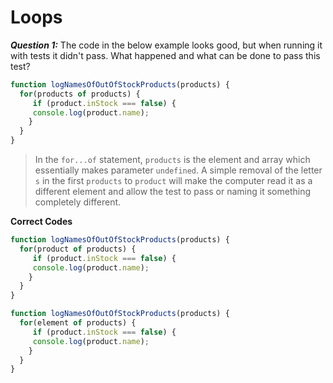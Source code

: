 # Loops

***Question 1:***
The code in the below example looks good, but when running it with tests it didn't pass.  What happened and what can be done to pass this test?

```js
function logNamesOfOutOfStockProducts(products) {
  for(products of products) { 
     if (product.inStock === false) {
     console.log(product.name);
    }
  }
}
```
>In the `for...of` statement, `products` is the element and array which essentially makes parameter `undefined`. A simple removal of the letter `s` in the first `products` to `product` will make the computer read it as a different element and allow the test to pass or naming it something completely different.

**Correct Codes**
```js
function logNamesOfOutOfStockProducts(products) {
  for(product of products) { 
     if (product.inStock === false) {
     console.log(product.name);
    }
  }
}

function logNamesOfOutOfStockProducts(products) {
  for(element of products) { 
     if (product.inStock === false) {
     console.log(product.name);
    }
  }
}
```
